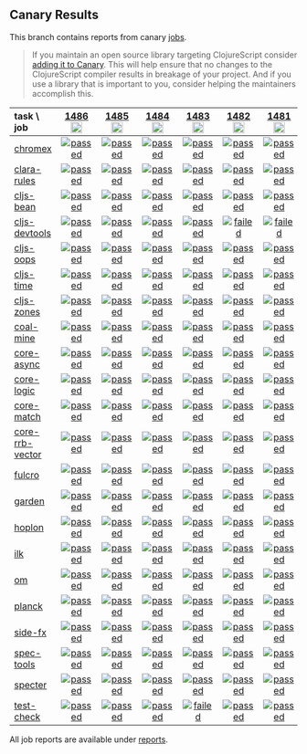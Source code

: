 ## Canary Results

This branch contains reports from canary [jobs](https://github.com/cljs-oss/canary/tree/jobs).

> If you maintain an open source library targeting ClojureScript consider [adding it to Canary](https://github.com/cljs-oss/canary/tree/master#how-to-participate). This will help ensure that no changes to the ClojureScript compiler results in breakage of your project. And if you use a library that is important to you, consider helping the maintainers accomplish this.

[//]: # (begin_overview_table)

| task \ job | <a href="reports/2020/07/30/job-001486-1.10.814-bdbd6c5a" title="job #1486&#xA;&#xA;job&#xA;&#xA;requested by BinaryAge Bot (@babot) on 2020-07-30T11:05:08Z">1486<br/><img width=20 height=20 src="https://avatars0.githubusercontent.com/u/1476765?v=4&s=60"></a> | <a href="reports/2020/07/29/job-001485-1.10.814-bdbd6c5a" title="job #1485&#xA;&#xA;job&#xA;&#xA;requested by BinaryAge Bot (@babot) on 2020-07-29T11:05:16Z">1485<br/><img width=20 height=20 src="https://avatars0.githubusercontent.com/u/1476765?v=4&s=60"></a> | <a href="reports/2020/07/28/job-001484-1.10.814-bdbd6c5a" title="job #1484&#xA;&#xA;job&#xA;&#xA;requested by BinaryAge Bot (@babot) on 2020-07-28T11:05:18Z">1484<br/><img width=20 height=20 src="https://avatars0.githubusercontent.com/u/1476765?v=4&s=60"></a> | <a href="reports/2020/07/27/job-001483-1.10.814-bdbd6c5a" title="job #1483&#xA;&#xA;job&#xA;&#xA;requested by BinaryAge Bot (@babot) on 2020-07-27T11:05:23Z">1483<br/><img width=20 height=20 src="https://avatars0.githubusercontent.com/u/1476765?v=4&s=60"></a> | <a href="reports/2020/07/26/job-001482-1.10.814-bdbd6c5a" title="job #1482&#xA;&#xA;job&#xA;&#xA;requested by BinaryAge Bot (@babot) on 2020-07-26T11:05:04Z">1482<br/><img width=20 height=20 src="https://avatars0.githubusercontent.com/u/1476765?v=4&s=60"></a> | <a href="reports/2020/07/25/job-001481-1.10.814-564b55dc3" title="job #1481&#xA;&#xA;job -c mfikes -r CLJS-3271&#xA;&#xA;requested by Mike Fikes (@mfikes) on 2020-07-25T19:58:39Z">1481<br/><img width=20 height=20 src="https://avatars1.githubusercontent.com/u/1723464?v=4&s=60"></a> | <a href="reports/2020/07/25/job-001480-1.10.817-1cb44a7ba" title="job #1480&#xA;&#xA;job -c mfikes -r CLJS-3271 --only coal-mine&#xA;&#xA;requested by Mike Fikes (@mfikes) on 2020-07-25T19:12:17Z">1480<br/><img width=20 height=20 src="https://avatars1.githubusercontent.com/u/1723464?v=4&s=60"></a> | <a href="reports/2020/07/25/job-001479-1.10.815-d4d717943" title="job #1479&#xA;&#xA;job -c mfikes -r CLJS-3271 --only coal-mine&#xA;&#xA;requested by Mike Fikes (@mfikes) on 2020-07-25T17:56:12Z">1479<br/><img width=20 height=20 src="https://avatars1.githubusercontent.com/u/1723464?v=4&s=60"></a> | <a href="reports/2020/07/25/job-001478-1.10.813-f5f9b79f" title="job #1478&#xA;&#xA;job&#xA;&#xA;requested by BinaryAge Bot (@babot) on 2020-07-25T11:04:49Z">1478<br/><img width=20 height=20 src="https://avatars0.githubusercontent.com/u/1476765?v=4&s=60"></a> | <a href="reports/2020/07/24/job-001477-1.10.813-f5f9b79f" title="job #1477&#xA;&#xA;job&#xA;&#xA;requested by BinaryAge Bot (@babot) on 2020-07-24T11:05:09Z">1477<br/><img width=20 height=20 src="https://avatars0.githubusercontent.com/u/1476765?v=4&s=60"></a> |
| :--- | :---: | :---: | :---: | :---: | :---: | :---: | :---: | :---: | :---: | :---: |
| [chromex](https://github.com/binaryage/chromex) | <a href="reports/2020/07/30/job-001486-1.10.814-bdbd6c5a#-chromex"><img title="passed" src="http://box.binaryage.com/s-passed.svg"><a> | <a href="reports/2020/07/29/job-001485-1.10.814-bdbd6c5a#-chromex"><img title="passed" src="http://box.binaryage.com/s-passed.svg"><a> | <a href="reports/2020/07/28/job-001484-1.10.814-bdbd6c5a#-chromex"><img title="passed" src="http://box.binaryage.com/s-passed.svg"><a> | <a href="reports/2020/07/27/job-001483-1.10.814-bdbd6c5a#-chromex"><img title="passed" src="http://box.binaryage.com/s-passed.svg"><a> | <a href="reports/2020/07/26/job-001482-1.10.814-bdbd6c5a#-chromex"><img title="passed" src="http://box.binaryage.com/s-passed.svg"><a> | <a href="reports/2020/07/25/job-001481-1.10.814-564b55dc3#-chromex"><img title="passed" src="http://box.binaryage.com/s-passed.svg"><a> | <a href="reports/2020/07/25/job-001480-1.10.817-1cb44a7ba#-chromex"><img title="disabled" src="http://box.binaryage.com/s-disabled.svg"><a> | <a href="reports/2020/07/25/job-001479-1.10.815-d4d717943#-chromex"><img title="disabled" src="http://box.binaryage.com/s-disabled.svg"><a> | <a href="reports/2020/07/25/job-001478-1.10.813-f5f9b79f#-chromex"><img title="passed" src="http://box.binaryage.com/s-passed.svg"><a> | <a href="reports/2020/07/24/job-001477-1.10.813-f5f9b79f#-chromex"><img title="passed" src="http://box.binaryage.com/s-passed.svg"><a> |
| [clara-rules](https://github.com/cerner/clara-rules) | <a href="reports/2020/07/30/job-001486-1.10.814-bdbd6c5a#-clara-rules"><img title="passed" src="http://box.binaryage.com/s-passed.svg"><a> | <a href="reports/2020/07/29/job-001485-1.10.814-bdbd6c5a#-clara-rules"><img title="passed" src="http://box.binaryage.com/s-passed.svg"><a> | <a href="reports/2020/07/28/job-001484-1.10.814-bdbd6c5a#-clara-rules"><img title="passed" src="http://box.binaryage.com/s-passed.svg"><a> | <a href="reports/2020/07/27/job-001483-1.10.814-bdbd6c5a#-clara-rules"><img title="passed" src="http://box.binaryage.com/s-passed.svg"><a> | <a href="reports/2020/07/26/job-001482-1.10.814-bdbd6c5a#-clara-rules"><img title="passed" src="http://box.binaryage.com/s-passed.svg"><a> | <a href="reports/2020/07/25/job-001481-1.10.814-564b55dc3#-clara-rules"><img title="passed" src="http://box.binaryage.com/s-passed.svg"><a> | <a href="reports/2020/07/25/job-001480-1.10.817-1cb44a7ba#-clara-rules"><img title="disabled" src="http://box.binaryage.com/s-disabled.svg"><a> | <a href="reports/2020/07/25/job-001479-1.10.815-d4d717943#-clara-rules"><img title="disabled" src="http://box.binaryage.com/s-disabled.svg"><a> | <a href="reports/2020/07/25/job-001478-1.10.813-f5f9b79f#-clara-rules"><img title="unknown" src="http://box.binaryage.com/s-unknown.svg"><a> | <a href="reports/2020/07/24/job-001477-1.10.813-f5f9b79f#-clara-rules"><img title="unknown" src="http://box.binaryage.com/s-unknown.svg"><a> |
| [cljs-bean](https://github.com/mfikes/cljs-bean) | <a href="reports/2020/07/30/job-001486-1.10.814-bdbd6c5a#-cljs-bean"><img title="passed" src="http://box.binaryage.com/s-passed.svg"><a> | <a href="reports/2020/07/29/job-001485-1.10.814-bdbd6c5a#-cljs-bean"><img title="passed" src="http://box.binaryage.com/s-passed.svg"><a> | <a href="reports/2020/07/28/job-001484-1.10.814-bdbd6c5a#-cljs-bean"><img title="passed" src="http://box.binaryage.com/s-passed.svg"><a> | <a href="reports/2020/07/27/job-001483-1.10.814-bdbd6c5a#-cljs-bean"><img title="passed" src="http://box.binaryage.com/s-passed.svg"><a> | <a href="reports/2020/07/26/job-001482-1.10.814-bdbd6c5a#-cljs-bean"><img title="passed" src="http://box.binaryage.com/s-passed.svg"><a> | <a href="reports/2020/07/25/job-001481-1.10.814-564b55dc3#-cljs-bean"><img title="passed" src="http://box.binaryage.com/s-passed.svg"><a> | <a href="reports/2020/07/25/job-001480-1.10.817-1cb44a7ba#-cljs-bean"><img title="disabled" src="http://box.binaryage.com/s-disabled.svg"><a> | <a href="reports/2020/07/25/job-001479-1.10.815-d4d717943#-cljs-bean"><img title="disabled" src="http://box.binaryage.com/s-disabled.svg"><a> | <a href="reports/2020/07/25/job-001478-1.10.813-f5f9b79f#-cljs-bean"><img title="passed" src="http://box.binaryage.com/s-passed.svg"><a> | <a href="reports/2020/07/24/job-001477-1.10.813-f5f9b79f#-cljs-bean"><img title="passed" src="http://box.binaryage.com/s-passed.svg"><a> |
| [cljs-devtools](https://github.com/binaryage/cljs-devtools) | <a href="reports/2020/07/30/job-001486-1.10.814-bdbd6c5a#-cljs-devtools"><img title="passed" src="http://box.binaryage.com/s-passed.svg"><a> | <a href="reports/2020/07/29/job-001485-1.10.814-bdbd6c5a#-cljs-devtools"><img title="passed" src="http://box.binaryage.com/s-passed.svg"><a> | <a href="reports/2020/07/28/job-001484-1.10.814-bdbd6c5a#-cljs-devtools"><img title="passed" src="http://box.binaryage.com/s-passed.svg"><a> | <a href="reports/2020/07/27/job-001483-1.10.814-bdbd6c5a#-cljs-devtools"><img title="passed" src="http://box.binaryage.com/s-passed.svg"><a> | <a href="reports/2020/07/26/job-001482-1.10.814-bdbd6c5a#-cljs-devtools"><img title="failed" src="http://box.binaryage.com/s-failed.svg"><a> | <a href="reports/2020/07/25/job-001481-1.10.814-564b55dc3#-cljs-devtools"><img title="failed" src="http://box.binaryage.com/s-failed.svg"><a> | <a href="reports/2020/07/25/job-001480-1.10.817-1cb44a7ba#-cljs-devtools"><img title="disabled" src="http://box.binaryage.com/s-disabled.svg"><a> | <a href="reports/2020/07/25/job-001479-1.10.815-d4d717943#-cljs-devtools"><img title="disabled" src="http://box.binaryage.com/s-disabled.svg"><a> | <a href="reports/2020/07/25/job-001478-1.10.813-f5f9b79f#-cljs-devtools"><img title="passed" src="http://box.binaryage.com/s-passed.svg"><a> | <a href="reports/2020/07/24/job-001477-1.10.813-f5f9b79f#-cljs-devtools"><img title="passed" src="http://box.binaryage.com/s-passed.svg"><a> |
| [cljs-oops](https://github.com/binaryage/cljs-oops) | <a href="reports/2020/07/30/job-001486-1.10.814-bdbd6c5a#-cljs-oops"><img title="passed" src="http://box.binaryage.com/s-passed.svg"><a> | <a href="reports/2020/07/29/job-001485-1.10.814-bdbd6c5a#-cljs-oops"><img title="passed" src="http://box.binaryage.com/s-passed.svg"><a> | <a href="reports/2020/07/28/job-001484-1.10.814-bdbd6c5a#-cljs-oops"><img title="passed" src="http://box.binaryage.com/s-passed.svg"><a> | <a href="reports/2020/07/27/job-001483-1.10.814-bdbd6c5a#-cljs-oops"><img title="passed" src="http://box.binaryage.com/s-passed.svg"><a> | <a href="reports/2020/07/26/job-001482-1.10.814-bdbd6c5a#-cljs-oops"><img title="passed" src="http://box.binaryage.com/s-passed.svg"><a> | <a href="reports/2020/07/25/job-001481-1.10.814-564b55dc3#-cljs-oops"><img title="passed" src="http://box.binaryage.com/s-passed.svg"><a> | <a href="reports/2020/07/25/job-001480-1.10.817-1cb44a7ba#-cljs-oops"><img title="disabled" src="http://box.binaryage.com/s-disabled.svg"><a> | <a href="reports/2020/07/25/job-001479-1.10.815-d4d717943#-cljs-oops"><img title="disabled" src="http://box.binaryage.com/s-disabled.svg"><a> | <a href="reports/2020/07/25/job-001478-1.10.813-f5f9b79f#-cljs-oops"><img title="passed" src="http://box.binaryage.com/s-passed.svg"><a> | <a href="reports/2020/07/24/job-001477-1.10.813-f5f9b79f#-cljs-oops"><img title="passed" src="http://box.binaryage.com/s-passed.svg"><a> |
| [cljs-time](https://github.com/andrewmcveigh/cljs-time) | <a href="reports/2020/07/30/job-001486-1.10.814-bdbd6c5a#-cljs-time"><img title="passed" src="http://box.binaryage.com/s-passed.svg"><a> | <a href="reports/2020/07/29/job-001485-1.10.814-bdbd6c5a#-cljs-time"><img title="passed" src="http://box.binaryage.com/s-passed.svg"><a> | <a href="reports/2020/07/28/job-001484-1.10.814-bdbd6c5a#-cljs-time"><img title="passed" src="http://box.binaryage.com/s-passed.svg"><a> | <a href="reports/2020/07/27/job-001483-1.10.814-bdbd6c5a#-cljs-time"><img title="passed" src="http://box.binaryage.com/s-passed.svg"><a> | <a href="reports/2020/07/26/job-001482-1.10.814-bdbd6c5a#-cljs-time"><img title="passed" src="http://box.binaryage.com/s-passed.svg"><a> | <a href="reports/2020/07/25/job-001481-1.10.814-564b55dc3#-cljs-time"><img title="passed" src="http://box.binaryage.com/s-passed.svg"><a> | <a href="reports/2020/07/25/job-001480-1.10.817-1cb44a7ba#-cljs-time"><img title="disabled" src="http://box.binaryage.com/s-disabled.svg"><a> | <a href="reports/2020/07/25/job-001479-1.10.815-d4d717943#-cljs-time"><img title="disabled" src="http://box.binaryage.com/s-disabled.svg"><a> | <a href="reports/2020/07/25/job-001478-1.10.813-f5f9b79f#-cljs-time"><img title="unknown" src="http://box.binaryage.com/s-unknown.svg"><a> | <a href="reports/2020/07/24/job-001477-1.10.813-f5f9b79f#-cljs-time"><img title="unknown" src="http://box.binaryage.com/s-unknown.svg"><a> |
| [cljs-zones](https://github.com/binaryage/cljs-zones) | <a href="reports/2020/07/30/job-001486-1.10.814-bdbd6c5a#-cljs-zones"><img title="passed" src="http://box.binaryage.com/s-passed.svg"><a> | <a href="reports/2020/07/29/job-001485-1.10.814-bdbd6c5a#-cljs-zones"><img title="passed" src="http://box.binaryage.com/s-passed.svg"><a> | <a href="reports/2020/07/28/job-001484-1.10.814-bdbd6c5a#-cljs-zones"><img title="passed" src="http://box.binaryage.com/s-passed.svg"><a> | <a href="reports/2020/07/27/job-001483-1.10.814-bdbd6c5a#-cljs-zones"><img title="passed" src="http://box.binaryage.com/s-passed.svg"><a> | <a href="reports/2020/07/26/job-001482-1.10.814-bdbd6c5a#-cljs-zones"><img title="passed" src="http://box.binaryage.com/s-passed.svg"><a> | <a href="reports/2020/07/25/job-001481-1.10.814-564b55dc3#-cljs-zones"><img title="passed" src="http://box.binaryage.com/s-passed.svg"><a> | <a href="reports/2020/07/25/job-001480-1.10.817-1cb44a7ba#-cljs-zones"><img title="disabled" src="http://box.binaryage.com/s-disabled.svg"><a> | <a href="reports/2020/07/25/job-001479-1.10.815-d4d717943#-cljs-zones"><img title="disabled" src="http://box.binaryage.com/s-disabled.svg"><a> | <a href="reports/2020/07/25/job-001478-1.10.813-f5f9b79f#-cljs-zones"><img title="passed" src="http://box.binaryage.com/s-passed.svg"><a> | <a href="reports/2020/07/24/job-001477-1.10.813-f5f9b79f#-cljs-zones"><img title="passed" src="http://box.binaryage.com/s-passed.svg"><a> |
| [coal-mine](https://github.com/mfikes/coal-mine) | <a href="reports/2020/07/30/job-001486-1.10.814-bdbd6c5a#-coal-mine"><img title="passed" src="http://box.binaryage.com/s-passed.svg"><a> | <a href="reports/2020/07/29/job-001485-1.10.814-bdbd6c5a#-coal-mine"><img title="passed" src="http://box.binaryage.com/s-passed.svg"><a> | <a href="reports/2020/07/28/job-001484-1.10.814-bdbd6c5a#-coal-mine"><img title="passed" src="http://box.binaryage.com/s-passed.svg"><a> | <a href="reports/2020/07/27/job-001483-1.10.814-bdbd6c5a#-coal-mine"><img title="passed" src="http://box.binaryage.com/s-passed.svg"><a> | <a href="reports/2020/07/26/job-001482-1.10.814-bdbd6c5a#-coal-mine"><img title="passed" src="http://box.binaryage.com/s-passed.svg"><a> | <a href="reports/2020/07/25/job-001481-1.10.814-564b55dc3#-coal-mine"><img title="passed" src="http://box.binaryage.com/s-passed.svg"><a> | <a href="reports/2020/07/25/job-001480-1.10.817-1cb44a7ba#-coal-mine"><img title="passed" src="http://box.binaryage.com/s-passed.svg"><a> | <a href="reports/2020/07/25/job-001479-1.10.815-d4d717943#-coal-mine"><img title="failed" src="http://box.binaryage.com/s-failed.svg"><a> | <a href="reports/2020/07/25/job-001478-1.10.813-f5f9b79f#-coal-mine"><img title="passed" src="http://box.binaryage.com/s-passed.svg"><a> | <a href="reports/2020/07/24/job-001477-1.10.813-f5f9b79f#-coal-mine"><img title="passed" src="http://box.binaryage.com/s-passed.svg"><a> |
| [core-async](https://github.com/clojure/core.async) | <a href="reports/2020/07/30/job-001486-1.10.814-bdbd6c5a#-core-async"><img title="passed" src="http://box.binaryage.com/s-passed.svg"><a> | <a href="reports/2020/07/29/job-001485-1.10.814-bdbd6c5a#-core-async"><img title="passed" src="http://box.binaryage.com/s-passed.svg"><a> | <a href="reports/2020/07/28/job-001484-1.10.814-bdbd6c5a#-core-async"><img title="passed" src="http://box.binaryage.com/s-passed.svg"><a> | <a href="reports/2020/07/27/job-001483-1.10.814-bdbd6c5a#-core-async"><img title="passed" src="http://box.binaryage.com/s-passed.svg"><a> | <a href="reports/2020/07/26/job-001482-1.10.814-bdbd6c5a#-core-async"><img title="passed" src="http://box.binaryage.com/s-passed.svg"><a> | <a href="reports/2020/07/25/job-001481-1.10.814-564b55dc3#-core-async"><img title="passed" src="http://box.binaryage.com/s-passed.svg"><a> | <a href="reports/2020/07/25/job-001480-1.10.817-1cb44a7ba#-core-async"><img title="disabled" src="http://box.binaryage.com/s-disabled.svg"><a> | <a href="reports/2020/07/25/job-001479-1.10.815-d4d717943#-core-async"><img title="disabled" src="http://box.binaryage.com/s-disabled.svg"><a> | <a href="reports/2020/07/25/job-001478-1.10.813-f5f9b79f#-core-async"><img title="unknown" src="http://box.binaryage.com/s-unknown.svg"><a> | <a href="reports/2020/07/24/job-001477-1.10.813-f5f9b79f#-core-async"><img title="unknown" src="http://box.binaryage.com/s-unknown.svg"><a> |
| [core-logic](https://github.com/clojure/core.logic) | <a href="reports/2020/07/30/job-001486-1.10.814-bdbd6c5a#-core-logic"><img title="passed" src="http://box.binaryage.com/s-passed.svg"><a> | <a href="reports/2020/07/29/job-001485-1.10.814-bdbd6c5a#-core-logic"><img title="passed" src="http://box.binaryage.com/s-passed.svg"><a> | <a href="reports/2020/07/28/job-001484-1.10.814-bdbd6c5a#-core-logic"><img title="passed" src="http://box.binaryage.com/s-passed.svg"><a> | <a href="reports/2020/07/27/job-001483-1.10.814-bdbd6c5a#-core-logic"><img title="passed" src="http://box.binaryage.com/s-passed.svg"><a> | <a href="reports/2020/07/26/job-001482-1.10.814-bdbd6c5a#-core-logic"><img title="passed" src="http://box.binaryage.com/s-passed.svg"><a> | <a href="reports/2020/07/25/job-001481-1.10.814-564b55dc3#-core-logic"><img title="passed" src="http://box.binaryage.com/s-passed.svg"><a> | <a href="reports/2020/07/25/job-001480-1.10.817-1cb44a7ba#-core-logic"><img title="disabled" src="http://box.binaryage.com/s-disabled.svg"><a> | <a href="reports/2020/07/25/job-001479-1.10.815-d4d717943#-core-logic"><img title="disabled" src="http://box.binaryage.com/s-disabled.svg"><a> | <a href="reports/2020/07/25/job-001478-1.10.813-f5f9b79f#-core-logic"><img title="unknown" src="http://box.binaryage.com/s-unknown.svg"><a> | <a href="reports/2020/07/24/job-001477-1.10.813-f5f9b79f#-core-logic"><img title="unknown" src="http://box.binaryage.com/s-unknown.svg"><a> |
| [core-match](https://github.com/clojure/core.match) | <a href="reports/2020/07/30/job-001486-1.10.814-bdbd6c5a#-core-match"><img title="passed" src="http://box.binaryage.com/s-passed.svg"><a> | <a href="reports/2020/07/29/job-001485-1.10.814-bdbd6c5a#-core-match"><img title="passed" src="http://box.binaryage.com/s-passed.svg"><a> | <a href="reports/2020/07/28/job-001484-1.10.814-bdbd6c5a#-core-match"><img title="passed" src="http://box.binaryage.com/s-passed.svg"><a> | <a href="reports/2020/07/27/job-001483-1.10.814-bdbd6c5a#-core-match"><img title="passed" src="http://box.binaryage.com/s-passed.svg"><a> | <a href="reports/2020/07/26/job-001482-1.10.814-bdbd6c5a#-core-match"><img title="passed" src="http://box.binaryage.com/s-passed.svg"><a> | <a href="reports/2020/07/25/job-001481-1.10.814-564b55dc3#-core-match"><img title="passed" src="http://box.binaryage.com/s-passed.svg"><a> | <a href="reports/2020/07/25/job-001480-1.10.817-1cb44a7ba#-core-match"><img title="disabled" src="http://box.binaryage.com/s-disabled.svg"><a> | <a href="reports/2020/07/25/job-001479-1.10.815-d4d717943#-core-match"><img title="disabled" src="http://box.binaryage.com/s-disabled.svg"><a> | <a href="reports/2020/07/25/job-001478-1.10.813-f5f9b79f#-core-match"><img title="unknown" src="http://box.binaryage.com/s-unknown.svg"><a> | <a href="reports/2020/07/24/job-001477-1.10.813-f5f9b79f#-core-match"><img title="unknown" src="http://box.binaryage.com/s-unknown.svg"><a> |
| [core-rrb-vector](https://github.com/clojure/core.rrb-vector) | <a href="reports/2020/07/30/job-001486-1.10.814-bdbd6c5a#-core-rrb-vector"><img title="passed" src="http://box.binaryage.com/s-passed.svg"><a> | <a href="reports/2020/07/29/job-001485-1.10.814-bdbd6c5a#-core-rrb-vector"><img title="passed" src="http://box.binaryage.com/s-passed.svg"><a> | <a href="reports/2020/07/28/job-001484-1.10.814-bdbd6c5a#-core-rrb-vector"><img title="passed" src="http://box.binaryage.com/s-passed.svg"><a> | <a href="reports/2020/07/27/job-001483-1.10.814-bdbd6c5a#-core-rrb-vector"><img title="passed" src="http://box.binaryage.com/s-passed.svg"><a> | <a href="reports/2020/07/26/job-001482-1.10.814-bdbd6c5a#-core-rrb-vector"><img title="passed" src="http://box.binaryage.com/s-passed.svg"><a> | <a href="reports/2020/07/25/job-001481-1.10.814-564b55dc3#-core-rrb-vector"><img title="passed" src="http://box.binaryage.com/s-passed.svg"><a> | <a href="reports/2020/07/25/job-001480-1.10.817-1cb44a7ba#-core-rrb-vector"><img title="disabled" src="http://box.binaryage.com/s-disabled.svg"><a> | <a href="reports/2020/07/25/job-001479-1.10.815-d4d717943#-core-rrb-vector"><img title="disabled" src="http://box.binaryage.com/s-disabled.svg"><a> | <a href="reports/2020/07/25/job-001478-1.10.813-f5f9b79f#-core-rrb-vector"><img title="unknown" src="http://box.binaryage.com/s-unknown.svg"><a> | <a href="reports/2020/07/24/job-001477-1.10.813-f5f9b79f#-core-rrb-vector"><img title="unknown" src="http://box.binaryage.com/s-unknown.svg"><a> |
| [fulcro](https://github.com/fulcrologic/fulcro) | <a href="reports/2020/07/30/job-001486-1.10.814-bdbd6c5a#-fulcro"><img title="passed" src="http://box.binaryage.com/s-passed.svg"><a> | <a href="reports/2020/07/29/job-001485-1.10.814-bdbd6c5a#-fulcro"><img title="passed" src="http://box.binaryage.com/s-passed.svg"><a> | <a href="reports/2020/07/28/job-001484-1.10.814-bdbd6c5a#-fulcro"><img title="passed" src="http://box.binaryage.com/s-passed.svg"><a> | <a href="reports/2020/07/27/job-001483-1.10.814-bdbd6c5a#-fulcro"><img title="passed" src="http://box.binaryage.com/s-passed.svg"><a> | <a href="reports/2020/07/26/job-001482-1.10.814-bdbd6c5a#-fulcro"><img title="passed" src="http://box.binaryage.com/s-passed.svg"><a> | <a href="reports/2020/07/25/job-001481-1.10.814-564b55dc3#-fulcro"><img title="passed" src="http://box.binaryage.com/s-passed.svg"><a> | <a href="reports/2020/07/25/job-001480-1.10.817-1cb44a7ba#-fulcro"><img title="disabled" src="http://box.binaryage.com/s-disabled.svg"><a> | <a href="reports/2020/07/25/job-001479-1.10.815-d4d717943#-fulcro"><img title="disabled" src="http://box.binaryage.com/s-disabled.svg"><a> | <a href="reports/2020/07/25/job-001478-1.10.813-f5f9b79f#-fulcro"><img title="unknown" src="http://box.binaryage.com/s-unknown.svg"><a> | <a href="reports/2020/07/24/job-001477-1.10.813-f5f9b79f#-fulcro"><img title="unknown" src="http://box.binaryage.com/s-unknown.svg"><a> |
| [garden](https://github.com/noprompt/garden) | <a href="reports/2020/07/30/job-001486-1.10.814-bdbd6c5a#-garden"><img title="passed" src="http://box.binaryage.com/s-passed.svg"><a> | <a href="reports/2020/07/29/job-001485-1.10.814-bdbd6c5a#-garden"><img title="passed" src="http://box.binaryage.com/s-passed.svg"><a> | <a href="reports/2020/07/28/job-001484-1.10.814-bdbd6c5a#-garden"><img title="passed" src="http://box.binaryage.com/s-passed.svg"><a> | <a href="reports/2020/07/27/job-001483-1.10.814-bdbd6c5a#-garden"><img title="passed" src="http://box.binaryage.com/s-passed.svg"><a> | <a href="reports/2020/07/26/job-001482-1.10.814-bdbd6c5a#-garden"><img title="passed" src="http://box.binaryage.com/s-passed.svg"><a> | <a href="reports/2020/07/25/job-001481-1.10.814-564b55dc3#-garden"><img title="passed" src="http://box.binaryage.com/s-passed.svg"><a> | <a href="reports/2020/07/25/job-001480-1.10.817-1cb44a7ba#-garden"><img title="disabled" src="http://box.binaryage.com/s-disabled.svg"><a> | <a href="reports/2020/07/25/job-001479-1.10.815-d4d717943#-garden"><img title="disabled" src="http://box.binaryage.com/s-disabled.svg"><a> | <a href="reports/2020/07/25/job-001478-1.10.813-f5f9b79f#-garden"><img title="unknown" src="http://box.binaryage.com/s-unknown.svg"><a> | <a href="reports/2020/07/24/job-001477-1.10.813-f5f9b79f#-garden"><img title="unknown" src="http://box.binaryage.com/s-unknown.svg"><a> |
| [hoplon](https://github.com/hoplon/hoplon) | <a href="reports/2020/07/30/job-001486-1.10.814-bdbd6c5a#-hoplon"><img title="passed" src="http://box.binaryage.com/s-passed.svg"><a> | <a href="reports/2020/07/29/job-001485-1.10.814-bdbd6c5a#-hoplon"><img title="passed" src="http://box.binaryage.com/s-passed.svg"><a> | <a href="reports/2020/07/28/job-001484-1.10.814-bdbd6c5a#-hoplon"><img title="passed" src="http://box.binaryage.com/s-passed.svg"><a> | <a href="reports/2020/07/27/job-001483-1.10.814-bdbd6c5a#-hoplon"><img title="passed" src="http://box.binaryage.com/s-passed.svg"><a> | <a href="reports/2020/07/26/job-001482-1.10.814-bdbd6c5a#-hoplon"><img title="passed" src="http://box.binaryage.com/s-passed.svg"><a> | <a href="reports/2020/07/25/job-001481-1.10.814-564b55dc3#-hoplon"><img title="passed" src="http://box.binaryage.com/s-passed.svg"><a> | <a href="reports/2020/07/25/job-001480-1.10.817-1cb44a7ba#-hoplon"><img title="disabled" src="http://box.binaryage.com/s-disabled.svg"><a> | <a href="reports/2020/07/25/job-001479-1.10.815-d4d717943#-hoplon"><img title="disabled" src="http://box.binaryage.com/s-disabled.svg"><a> | <a href="reports/2020/07/25/job-001478-1.10.813-f5f9b79f#-hoplon"><img title="unknown" src="http://box.binaryage.com/s-unknown.svg"><a> | <a href="reports/2020/07/24/job-001477-1.10.813-f5f9b79f#-hoplon"><img title="unknown" src="http://box.binaryage.com/s-unknown.svg"><a> |
| [ilk](https://github.com/mfikes/ilk) | <a href="reports/2020/07/30/job-001486-1.10.814-bdbd6c5a#-ilk"><img title="passed" src="http://box.binaryage.com/s-passed.svg"><a> | <a href="reports/2020/07/29/job-001485-1.10.814-bdbd6c5a#-ilk"><img title="passed" src="http://box.binaryage.com/s-passed.svg"><a> | <a href="reports/2020/07/28/job-001484-1.10.814-bdbd6c5a#-ilk"><img title="passed" src="http://box.binaryage.com/s-passed.svg"><a> | <a href="reports/2020/07/27/job-001483-1.10.814-bdbd6c5a#-ilk"><img title="passed" src="http://box.binaryage.com/s-passed.svg"><a> | <a href="reports/2020/07/26/job-001482-1.10.814-bdbd6c5a#-ilk"><img title="passed" src="http://box.binaryage.com/s-passed.svg"><a> | <a href="reports/2020/07/25/job-001481-1.10.814-564b55dc3#-ilk"><img title="passed" src="http://box.binaryage.com/s-passed.svg"><a> | <a href="reports/2020/07/25/job-001480-1.10.817-1cb44a7ba#-ilk"><img title="disabled" src="http://box.binaryage.com/s-disabled.svg"><a> | <a href="reports/2020/07/25/job-001479-1.10.815-d4d717943#-ilk"><img title="disabled" src="http://box.binaryage.com/s-disabled.svg"><a> | <a href="reports/2020/07/25/job-001478-1.10.813-f5f9b79f#-ilk"><img title="passed" src="http://box.binaryage.com/s-passed.svg"><a> | <a href="reports/2020/07/24/job-001477-1.10.813-f5f9b79f#-ilk"><img title="passed" src="http://box.binaryage.com/s-passed.svg"><a> |
| [om](https://github.com/omcljs/om) | <a href="reports/2020/07/30/job-001486-1.10.814-bdbd6c5a#-om"><img title="passed" src="http://box.binaryage.com/s-passed.svg"><a> | <a href="reports/2020/07/29/job-001485-1.10.814-bdbd6c5a#-om"><img title="passed" src="http://box.binaryage.com/s-passed.svg"><a> | <a href="reports/2020/07/28/job-001484-1.10.814-bdbd6c5a#-om"><img title="passed" src="http://box.binaryage.com/s-passed.svg"><a> | <a href="reports/2020/07/27/job-001483-1.10.814-bdbd6c5a#-om"><img title="passed" src="http://box.binaryage.com/s-passed.svg"><a> | <a href="reports/2020/07/26/job-001482-1.10.814-bdbd6c5a#-om"><img title="passed" src="http://box.binaryage.com/s-passed.svg"><a> | <a href="reports/2020/07/25/job-001481-1.10.814-564b55dc3#-om"><img title="passed" src="http://box.binaryage.com/s-passed.svg"><a> | <a href="reports/2020/07/25/job-001480-1.10.817-1cb44a7ba#-om"><img title="disabled" src="http://box.binaryage.com/s-disabled.svg"><a> | <a href="reports/2020/07/25/job-001479-1.10.815-d4d717943#-om"><img title="disabled" src="http://box.binaryage.com/s-disabled.svg"><a> | <a href="reports/2020/07/25/job-001478-1.10.813-f5f9b79f#-om"><img title="unknown" src="http://box.binaryage.com/s-unknown.svg"><a> | <a href="reports/2020/07/24/job-001477-1.10.813-f5f9b79f#-om"><img title="unknown" src="http://box.binaryage.com/s-unknown.svg"><a> |
| [planck](https://github.com/planck-repl/planck) | <a href="reports/2020/07/30/job-001486-1.10.814-bdbd6c5a#-planck"><img title="passed" src="http://box.binaryage.com/s-passed.svg"><a> | <a href="reports/2020/07/29/job-001485-1.10.814-bdbd6c5a#-planck"><img title="passed" src="http://box.binaryage.com/s-passed.svg"><a> | <a href="reports/2020/07/28/job-001484-1.10.814-bdbd6c5a#-planck"><img title="passed" src="http://box.binaryage.com/s-passed.svg"><a> | <a href="reports/2020/07/27/job-001483-1.10.814-bdbd6c5a#-planck"><img title="passed" src="http://box.binaryage.com/s-passed.svg"><a> | <a href="reports/2020/07/26/job-001482-1.10.814-bdbd6c5a#-planck"><img title="passed" src="http://box.binaryage.com/s-passed.svg"><a> | <a href="reports/2020/07/25/job-001481-1.10.814-564b55dc3#-planck"><img title="passed" src="http://box.binaryage.com/s-passed.svg"><a> | <a href="reports/2020/07/25/job-001480-1.10.817-1cb44a7ba#-planck"><img title="disabled" src="http://box.binaryage.com/s-disabled.svg"><a> | <a href="reports/2020/07/25/job-001479-1.10.815-d4d717943#-planck"><img title="disabled" src="http://box.binaryage.com/s-disabled.svg"><a> | <a href="reports/2020/07/25/job-001478-1.10.813-f5f9b79f#-planck"><img title="unknown" src="http://box.binaryage.com/s-unknown.svg"><a> | <a href="reports/2020/07/24/job-001477-1.10.813-f5f9b79f#-planck"><img title="unknown" src="http://box.binaryage.com/s-unknown.svg"><a> |
| [side-fx](https://github.com/cljsrn/side-fx) | <a href="reports/2020/07/30/job-001486-1.10.814-bdbd6c5a#-side-fx"><img title="passed" src="http://box.binaryage.com/s-passed.svg"><a> | <a href="reports/2020/07/29/job-001485-1.10.814-bdbd6c5a#-side-fx"><img title="passed" src="http://box.binaryage.com/s-passed.svg"><a> | <a href="reports/2020/07/28/job-001484-1.10.814-bdbd6c5a#-side-fx"><img title="passed" src="http://box.binaryage.com/s-passed.svg"><a> | <a href="reports/2020/07/27/job-001483-1.10.814-bdbd6c5a#-side-fx"><img title="passed" src="http://box.binaryage.com/s-passed.svg"><a> | <a href="reports/2020/07/26/job-001482-1.10.814-bdbd6c5a#-side-fx"><img title="passed" src="http://box.binaryage.com/s-passed.svg"><a> | <a href="reports/2020/07/25/job-001481-1.10.814-564b55dc3#-side-fx"><img title="passed" src="http://box.binaryage.com/s-passed.svg"><a> | <a href="reports/2020/07/25/job-001480-1.10.817-1cb44a7ba#-side-fx"><img title="disabled" src="http://box.binaryage.com/s-disabled.svg"><a> | <a href="reports/2020/07/25/job-001479-1.10.815-d4d717943#-side-fx"><img title="disabled" src="http://box.binaryage.com/s-disabled.svg"><a> | <a href="reports/2020/07/25/job-001478-1.10.813-f5f9b79f#-side-fx"><img title="unknown" src="http://box.binaryage.com/s-unknown.svg"><a> | <a href="reports/2020/07/24/job-001477-1.10.813-f5f9b79f#-side-fx"><img title="unknown" src="http://box.binaryage.com/s-unknown.svg"><a> |
| [spec-tools](https://github.com/metosin/spec-tools) | <a href="reports/2020/07/30/job-001486-1.10.814-bdbd6c5a#-spec-tools"><img title="passed" src="http://box.binaryage.com/s-passed.svg"><a> | <a href="reports/2020/07/29/job-001485-1.10.814-bdbd6c5a#-spec-tools"><img title="passed" src="http://box.binaryage.com/s-passed.svg"><a> | <a href="reports/2020/07/28/job-001484-1.10.814-bdbd6c5a#-spec-tools"><img title="passed" src="http://box.binaryage.com/s-passed.svg"><a> | <a href="reports/2020/07/27/job-001483-1.10.814-bdbd6c5a#-spec-tools"><img title="passed" src="http://box.binaryage.com/s-passed.svg"><a> | <a href="reports/2020/07/26/job-001482-1.10.814-bdbd6c5a#-spec-tools"><img title="passed" src="http://box.binaryage.com/s-passed.svg"><a> | <a href="reports/2020/07/25/job-001481-1.10.814-564b55dc3#-spec-tools"><img title="passed" src="http://box.binaryage.com/s-passed.svg"><a> | <a href="reports/2020/07/25/job-001480-1.10.817-1cb44a7ba#-spec-tools"><img title="disabled" src="http://box.binaryage.com/s-disabled.svg"><a> | <a href="reports/2020/07/25/job-001479-1.10.815-d4d717943#-spec-tools"><img title="disabled" src="http://box.binaryage.com/s-disabled.svg"><a> | <a href="reports/2020/07/25/job-001478-1.10.813-f5f9b79f#-spec-tools"><img title="unknown" src="http://box.binaryage.com/s-unknown.svg"><a> | <a href="reports/2020/07/24/job-001477-1.10.813-f5f9b79f#-spec-tools"><img title="unknown" src="http://box.binaryage.com/s-unknown.svg"><a> |
| [specter](https://github.com/nathanmarz/specter) | <a href="reports/2020/07/30/job-001486-1.10.814-bdbd6c5a#-specter"><img title="passed" src="http://box.binaryage.com/s-passed.svg"><a> | <a href="reports/2020/07/29/job-001485-1.10.814-bdbd6c5a#-specter"><img title="passed" src="http://box.binaryage.com/s-passed.svg"><a> | <a href="reports/2020/07/28/job-001484-1.10.814-bdbd6c5a#-specter"><img title="passed" src="http://box.binaryage.com/s-passed.svg"><a> | <a href="reports/2020/07/27/job-001483-1.10.814-bdbd6c5a#-specter"><img title="passed" src="http://box.binaryage.com/s-passed.svg"><a> | <a href="reports/2020/07/26/job-001482-1.10.814-bdbd6c5a#-specter"><img title="passed" src="http://box.binaryage.com/s-passed.svg"><a> | <a href="reports/2020/07/25/job-001481-1.10.814-564b55dc3#-specter"><img title="passed" src="http://box.binaryage.com/s-passed.svg"><a> | <a href="reports/2020/07/25/job-001480-1.10.817-1cb44a7ba#-specter"><img title="disabled" src="http://box.binaryage.com/s-disabled.svg"><a> | <a href="reports/2020/07/25/job-001479-1.10.815-d4d717943#-specter"><img title="disabled" src="http://box.binaryage.com/s-disabled.svg"><a> | <a href="reports/2020/07/25/job-001478-1.10.813-f5f9b79f#-specter"><img title="unknown" src="http://box.binaryage.com/s-unknown.svg"><a> | <a href="reports/2020/07/24/job-001477-1.10.813-f5f9b79f#-specter"><img title="unknown" src="http://box.binaryage.com/s-unknown.svg"><a> |
| [test-check](https://github.com/clojure/test.check) | <a href="reports/2020/07/30/job-001486-1.10.814-bdbd6c5a#-test-check"><img title="passed" src="http://box.binaryage.com/s-passed.svg"><a> | <a href="reports/2020/07/29/job-001485-1.10.814-bdbd6c5a#-test-check"><img title="passed" src="http://box.binaryage.com/s-passed.svg"><a> | <a href="reports/2020/07/28/job-001484-1.10.814-bdbd6c5a#-test-check"><img title="passed" src="http://box.binaryage.com/s-passed.svg"><a> | <a href="reports/2020/07/27/job-001483-1.10.814-bdbd6c5a#-test-check"><img title="failed" src="http://box.binaryage.com/s-failed.svg"><a> | <a href="reports/2020/07/26/job-001482-1.10.814-bdbd6c5a#-test-check"><img title="passed" src="http://box.binaryage.com/s-passed.svg"><a> | <a href="reports/2020/07/25/job-001481-1.10.814-564b55dc3#-test-check"><img title="passed" src="http://box.binaryage.com/s-passed.svg"><a> | <a href="reports/2020/07/25/job-001480-1.10.817-1cb44a7ba#-test-check"><img title="disabled" src="http://box.binaryage.com/s-disabled.svg"><a> | <a href="reports/2020/07/25/job-001479-1.10.815-d4d717943#-test-check"><img title="disabled" src="http://box.binaryage.com/s-disabled.svg"><a> | <a href="reports/2020/07/25/job-001478-1.10.813-f5f9b79f#-test-check"><img title="unknown" src="http://box.binaryage.com/s-unknown.svg"><a> | <a href="reports/2020/07/24/job-001477-1.10.813-f5f9b79f#-test-check"><img title="unknown" src="http://box.binaryage.com/s-unknown.svg"><a> |

[//]: # (end_overview_table)

All job reports are available under [reports](reports).

